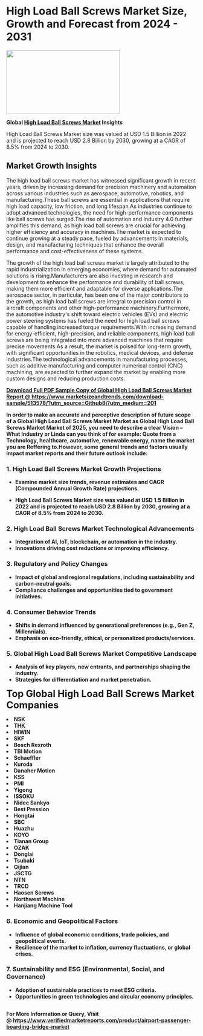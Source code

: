 <H1>High Load Ball Screws Market Size, Growth and Forecast from 2024 - 2031</H1><img class="aligncenter size-medium wp-image-584254" src="https://thirdeyenews.in/wp-content/uploads/2024/09/Global-Market-Research-300x168.jpeg" alt="" width="300" height="168" /><p><strong>Global&nbsp;<a href="https://www.marketsizeandtrends.com/download-sample/513578/?utm_source=Github8j?utm_medium=201">High Load Ball Screws Market</a> Insights</strong></p><p>High Load Ball Screws Market size was valued at USD 1.5 Billion in 2022 and is projected to reach USD 2.8 Billion by 2030, growing at a CAGR of 8.5% from 2024 to 2030.</p><p><h2>Market Growth Insights</h2> <p>The high load ball screws market has witnessed significant growth in recent years, driven by increasing demand for precision machinery and automation across various industries such as aerospace, automotive, robotics, and manufacturing.These ball screws are essential in applications that require high load capacity, low friction, and long lifespan.As industries continue to adopt advanced technologies, the need for high-performance components like ball screws has surged.The rise of automation and Industry 4.0 further amplifies this demand, as high load ball screws are crucial for achieving higher efficiency and accuracy in machines.The market is expected to continue growing at a steady pace, fueled by advancements in materials, design, and manufacturing techniques that enhance the overall performance and cost-effectiveness of these systems.</p> <p><strong><a href="#"></a></strong></p> <p>The growth of the high load ball screws market is largely attributed to the rapid industrialization in emerging economies, where demand for automated solutions is rising.Manufacturers are also investing in research and development to enhance the performance and durability of ball screws, making them more efficient and adaptable for diverse applications.The aerospace sector, in particular, has been one of the major contributors to the growth, as high load ball screws are integral to precision control in aircraft components and other high-performance machinery.Furthermore, the automotive industry's shift toward electric vehicles (EVs) and electric power steering systems has fueled the need for high load ball screws capable of handling increased torque requirements.With increasing demand for energy-efficient, high-precision, and reliable components, high load ball screws are being integrated into more advanced machines that require precise movements.As a result, the market is poised for long-term growth, with significant opportunities in the robotics, medical devices, and defense industries.The technological advancements in manufacturing processes, such as additive manufacturing and computer numerical control (CNC) machining, are expected to further expand the market by enabling more custom designs and reducing production costs.</p> <p><strong><a href="#"></p><p><span class=""><strong>Download Full PDF Sample Copy of Global High Load Ball Screws Market Report</strong> @ <a href="https://www.marketsizeandtrends.com/download-sample/513578/?utm_source=Github8j?utm_medium=201" target="_blank">https://www.marketsizeandtrends.com/download-sample/513578/?utm_source=Github8j?utm_medium=201</a></span></p><p>In order to make an accurate and perceptive description of future scope of a Global&nbsp;High Load Ball Screws Market Market as Global&nbsp;High Load Ball Screws Market Market of 2025, you need to describe a clear Vision &ndash; What Industry or Linda can you think of for example: Quote from a Technology, healthcare, automotive, renewable energy, name the market you are Reffering to.However, some general trends and factors usually impact market reports and their future outlook include:</p><h3>1.&nbsp;<strong>High Load Ball Screws Market Growth Projections</strong></h3><ul><li>Examine market size trends, revenue estimates and CAGR (Compounded Annual Growth Rate) projections.</li><li><p>High Load Ball Screws Market size was valued at USD 1.5 Billion in 2022 and is projected to reach USD 2.8 Billion by 2030, growing at a CAGR of 8.5% from 2024 to 2030.</p></li></ul><h3>2.&nbsp;<strong>High Load Ball Screws Market Technological Advancements</strong></h3><ul><li>Integration of AI, IoT, blockchain, or automation in the industry.</li><li>Innovations driving cost reductions or improving efficiency.</li></ul><h3>3.&nbsp;<strong>Regulatory and Policy Changes</strong></h3><ul><li>Impact of global and regional regulations, including sustainability and carbon-neutral goals.</li><li>Compliance challenges and opportunities tied to government initiatives.</li></ul><h3>4.&nbsp;<strong>Consumer Behavior Trends</strong></h3><ul><li>Shifts in demand influenced by generational preferences (e.g., Gen Z, Millennials).</li><li>Emphasis on eco-friendly, ethical, or personalized products/services.</li></ul><h3>5.&nbsp;<strong>Global High Load Ball Screws Market Competitive Landscape</strong></h3><ul><li>Analysis of key players, new entrants, and partnerships shaping the industry.</li><li>Strategies for differentiation and market penetration.</li></ul><p data-pm-slice="1 1 []"><span style="color: inherit; font-family: inherit; font-size: 25px;">Top Global High Load Ball Screws Market Companies</span></p><div class="" data-test-id=""><p><li>NSK</li><li> THK</li><li> HIWIN</li><li> SKF</li><li> Bosch Rexroth</li><li> TBI Motion</li><li> Schaeffler</li><li> Kuroda</li><li> Danaher Motion</li><li> KSS</li><li> PMI</li><li> Yigong</li><li> ISSOKU</li><li> Nidec Sankyo</li><li> Best Pression</li><li> Hongtai</li><li> SBC</li><li> Huazhu</li><li> KOYO</li><li> Tianan Group</li><li> OZAK</li><li> Donglai</li><li> Tsubaki</li><li> Qijian</li><li> JSCTG</li><li> NTN</li><li> TRCD</li><li> Haosen Screws</li><li> Northwest Machine</li><li> Hanjiang Machine Tool</li></p></div><h3>6.&nbsp;<strong>Economic and Geopolitical Factors</strong></h3><ul><li>Influence of global economic conditions, trade policies, and geopolitical events.</li><li>Resilience of the market to inflation, currency fluctuations, or global crises.</li></ul><h3>7.&nbsp;<strong>Sustainability and ESG (Environmental, Social, and Governance)</strong></h3><ul><li>Adoption of sustainable practices to meet ESG criteria.</li><li>Opportunities in green technologies and circular economy principles.</li></ul><h2><strong style="font-size: 14px;">For More Information or Query, Visit @&nbsp;</strong><a style="background-color: #ffffff; font-size: 14px;" href="https://www.marketsizeandtrends.com/report/high-load-ball-screws-market/" target="_blank">https://www.verifiedmarketreports.com/product/airport-passenger-boarding-bridge-market</a></h2>